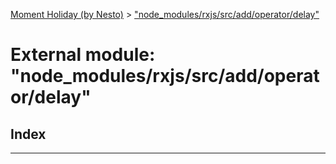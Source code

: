 [Moment Holiday (by Nesto)](../README.md) > ["node_modules/rxjs/src/add/operator/delay"](../modules/_node_modules_rxjs_src_add_operator_delay_.md)

# External module: "node_modules/rxjs/src/add/operator/delay"

## Index

---

